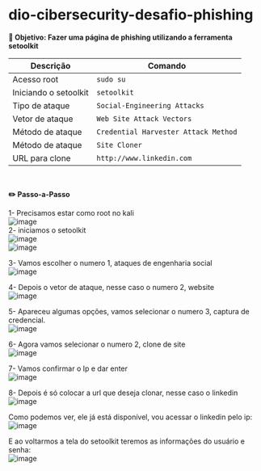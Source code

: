 # dio-cibersecurity-desafio-phishing
<b> :brain:  Objetivo: Fazer uma página de phishing utilizando a ferramenta setoolkit </b> 
<br> 

| Descrição                            | Comando                           |
|--------------------------------------|-----------------------------------|
| Acesso root                          | `sudo su`                         |
| Iniciando o setoolkit                | `setoolkit`                       |
| Tipo de ataque                       | `Social-Engineering Attacks`      |
| Vetor de ataque                      | `Web Site Attack Vectors`         |
| Método de ataque                     | `Credential Harvester Attack Method` |
| Método de ataque                     | `Site Cloner`                     |
| URL para clone                       | `http://www.linkedin.com`         |


<br> 

<b> :pencil2:  Passo-a-Passo </b>

 1- Precisamos estar como root no kali 
<br>
![image](https://github.com/LuaFly/dio-cibersecurity-desafio-phishing/assets/42554771/2c1d2f87-2c39-4402-81da-4512e2c9ab88)
<br>
2- iniciamos o setoolkit <br>
![image](https://github.com/LuaFly/dio-cibersecurity-desafio-phishing/assets/42554771/10f85203-70d6-4258-b251-917c5b8e579e) <br>
![image](https://github.com/LuaFly/dio-cibersecurity-desafio-phishing/assets/42554771/9bbf8517-6a91-4631-99f3-5a1038266b91) <br>

3- Vamos escolher o numero 1, ataques de engenharia social <br>
![image](https://github.com/LuaFly/dio-cibersecurity-desafio-phishing/assets/42554771/82745884-488b-4ed2-b2da-3591439db14a) <br>

4- Depois o vetor de ataque, nesse caso o numero 2, website <br>
![image](https://github.com/LuaFly/dio-cibersecurity-desafio-phishing/assets/42554771/a626839a-1f4f-4f99-b448-9dfe65e78e80) <br>
 
5- Apareceu algumas opções, vamos selecionar o numero 3, captura de credencial.  <br>
![image](https://github.com/LuaFly/dio-cibersecurity-desafio-phishing/assets/42554771/80f8f2f6-8e1d-4f9b-af68-af5d1f006bca) <br>

6- Agora vamos selecionar o numero 2, clone de site <br>
![image](https://github.com/LuaFly/dio-cibersecurity-desafio-phishing/assets/42554771/5cd64d67-6f70-4250-b623-3eab1a51b625) <br>

7- Vamos confirmar o Ip e dar enter <br>
![image](https://github.com/LuaFly/dio-cibersecurity-desafio-phishing/assets/42554771/9cee366f-dcc2-445f-8bc4-7ec716c64f90) <br>

8- Depois é só colocar a url que deseja clonar, nesse caso o linkedin <br>
![image](https://github.com/LuaFly/dio-cibersecurity-desafio-phishing/assets/42554771/812fdfa2-bda4-4c15-9df6-9b858029599e) <br>

Como podemos ver, ele já está disponível, vou acessar o linkedin pelo ip: <br>
![image](https://github.com/LuaFly/dio-cibersecurity-desafio-phishing/assets/42554771/2d7841a8-495f-45e7-aff8-dde3213aaf05) <br>

E ao voltarmos a tela do setoolkit teremos as informações do usuário e senha: <br>
![image](https://github.com/LuaFly/dio-cibersecurity-desafio-phishing/assets/42554771/d359967e-f158-4f32-b428-fcfbeda8db52)

